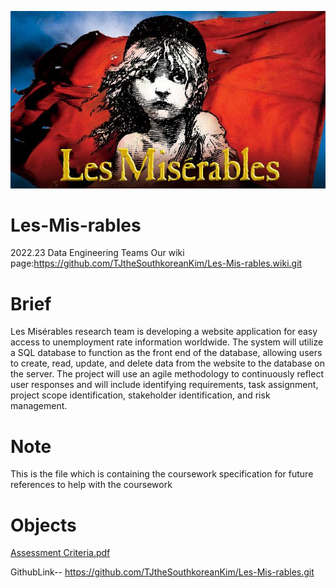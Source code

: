 ![Les_mis-rables](https://raw.githubusercontent.com/TJtheSouthkoreanKim/Les-Mis-rables/master/640lesmis.jpg)

# Les-Mis-rables
 2022.23 Data Engineering Teams
 Our wiki page:https://github.com/TJtheSouthkoreanKim/Les-Mis-rables.wiki.git
 
# Brief
Les Misérables research team is developing a website application for easy access to unemployment rate information worldwide. The system will utilize a SQL database to function as the front end of the database, allowing users to create, read, update, and delete data from the website to the database on the server. The project will use an agile methodology to continuously reflect user responses and will include identifying requirements, task assignment, project scope identification, stakeholder identification, and risk management.

# Note
This is the file which is containing the coursework specification for future references to help with the coursework
# Objects
[Assessment Criteria.pdf](https://github.com/TJtheSouthkoreanKim/Les-Mis-rables/files/10716255/Assessment.Criteria.pdf)

GithubLink-- https://github.com/TJtheSouthkoreanKim/Les-Mis-rables.git
